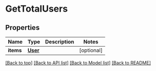 # GetTotalUsers

## Properties
Name | Type | Description | Notes
------------ | ------------- | ------------- | -------------
**items** | [**User**](User.md) |  | [optional] 

[[Back to top]](#) [[Back to API list]](../README.md#documentation-for-api-endpoints) [[Back to Model list]](../README.md#documentation-for-models) [[Back to README]](../README.md)


